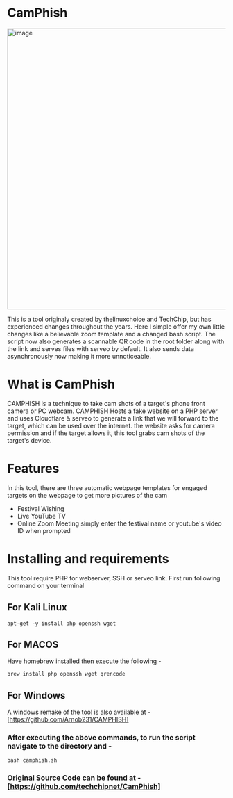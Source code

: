 # CamPhish

<img width="647" alt="image" src="https://github.com/LakshyaSharma207/CamPhish/assets/124886897/85946c32-a5b1-4396-8581-9fd6c3f3460f">

This is a tool originaly created by thelinuxchoice and TechChip, but has experienced changes throughout the years. Here I simple offer my own little changes like a believable zoom template and a changed bash script. The script now also generates a scannable QR code in the root folder along with the link and serves files with serveo by default. It also sends data asynchronously now making it more unnoticeable.

# What is CamPhish

CAMPHISH is a technique to take cam shots of a target's phone front camera or PC webcam. CAMPHISH Hosts a fake website on a PHP server and uses Cloudflare & serveo to generate a link that we will forward to the target, which can be used over the internet. the website asks for camera permission and if the target allows it, this tool grabs cam shots of the target's device.

# Features

In this tool, there are three automatic webpage templates for engaged targets on the webpage to get more pictures of the cam

- Festival Wishing
- Live YouTube TV
- Online Zoom Meeting 
simply enter the festival name or youtube's video ID when prompted

# Installing and requirements

This tool require PHP for webserver, SSH or serveo link. First run following command on your terminal

## For Kali Linux

`apt-get -y install php openssh wget`

## For MACOS

Have homebrew installed then execute the following -

`brew install php openssh wget qrencode`

## For Windows 

A windows remake of the tool is also available at - [https://github.com/Arnob231/CAMPHISH]

### After executing the above commands, to run the script navigate to the directory and - 

`bash camphish.sh`

### Original Source Code can be found at - [https://github.com/techchipnet/CamPhish]
